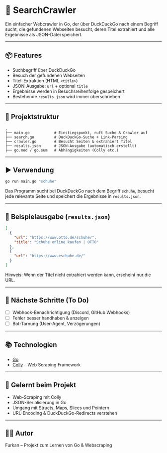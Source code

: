 # 🔎 SearchCrawler

Ein einfacher Webcrawler in Go, der über DuckDuckGo nach einem Begriff sucht, die gefundenen Webseiten besucht, deren Titel extrahiert und alle Ergebnisse als JSON-Datei speichert.

---

## 📦 Features

- Suchbegriff über DuckDuckGo
- Besuch der gefundenen Webseiten
- Titel-Extraktion (HTML `<title>`)
- JSON-Ausgabe: `url` + optional `title`
- Ergebnisse werden in Besuchsreihenfolge gespeichert
- Bestehende `results.json` wird immer überschrieben

---

## 📁 Projektstruktur

```
.
├── main.go           # Einstiegspunkt, ruft Suche & Crawler auf
├── search.go         # DuckDuckGo-Suche + Link-Parsing
├── crawler.go        # Besucht Seiten & extrahiert Titel
├── results.json      # JSON-Ausgabe (automatisch erstellt)
├── go.mod / go.sum   # Abhängigkeiten (Colly etc.)
```

---

## ▶️ Verwendung

```bash
go run main.go "schuhe"
```

Das Programm sucht bei DuckDuckGo nach dem Begriff `schuhe`, besucht jede relevante Seite und speichert die Ergebnisse in `results.json`.

---

## 📄 Beispielausgabe (`results.json`)

```json
[
  {
    "url": "https://www.otto.de/schuhe/",
    "title": "Schuhe online kaufen | OTTO"
  },
  {
    "url": "https://www.eschuhe.de/"
  }
]
```

Hinweis: Wenn der Titel nicht extrahiert werden kann, erscheint nur die URL.

---

## 🔧 Nächste Schritte (To Do)

- [ ] Webhook-Benachrichtigung (Discord, GitHub Webhooks)
- [ ] Fehler besser handhaben & anzeigen
- [ ] Bot-Tarnung (User-Agent, Verzögerungen)

---

## 📚 Technologien

- [Go](https://golang.org/)
- [Colly](https://github.com/gocolly/colly) – Web Scraping Framework

---

## 🧠 Gelernt beim Projekt

- Web-Scraping mit Colly
- JSON-Serialisierung in Go
- Umgang mit Structs, Maps, Slices und Pointern
- URL-Encoding & DuckDuckGo-Redirects verstehen

---

## 👨‍💻 Autor

Furkan – Projekt zum Lernen von Go & Webscraping  
